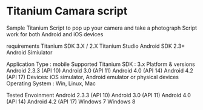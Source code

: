 Titanium Camara script
=============================

Sample Titanium Script to pop up your camera and take a photograph
Script work for both Android and iOS devices


requirements
Titanium SDK 3.X / 2.X
Titanium Studio
Android SDK 2.3+
Android Simiulator

Application Type : mobile
Supported Titanium SDK : 3.x
Platform & versions
	Android 2.3.3 (API 10)
	Android 3.0 (API 11)
	Android 4.0 (API 14)
	Android 4.2 (API 17)
Devices: iOS simulator, Android emulator or physical devices
Operating System : Win, Linux, Mac


Tested Envoinment
Android 2.3.3 (API 10)
Android 3.0 (API 11)
Android 4.0 (API 14)
Android 4.2 (API 17)
Windows 7
Windows 8

